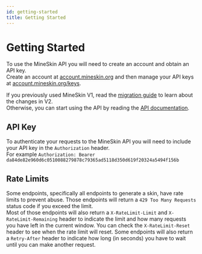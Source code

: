 ```yaml
---
id: getting-started
title: Getting Started
---
```


# Getting Started

To use the MineSkin API you will need to create an account and obtain an API key.  
Create an account at [account.mineskin.org](https://account.mineskin.org/) and then manage your API keys at [account.mineskin.org/keys](https://account.mineskin.org/keys).  
  
If you previously used MineSkin V1, read the [migration guide](./migrating-to-v2) to learn about the changes in V2.  
Otherwise, you can start using the API by reading the [API documentation](../mineskin-api/mineskin-api).


## API Key
 
To authenticate your requests to the MineSkin API you will need to include your API key in the `Authorization` header.  
For example `Authorization: Bearer da84de82e960d6c0510088279878c79365ad5118d350d619f20324a5494f156b`  


## Rate Limits

Some endpoints, specifically all endpoints to generate a skin, have rate limits to prevent abuse. Those endpoints will return a `429 Too Many Requests` status code if you exceed the limit.  
Most of those endpoints will also return a `X-RateLimit-Limit` and `X-RateLimit-Remaining` header to indicate the limit and how many requests you have left in the current window. You can check the `X-RateLimit-Reset` header to see when the rate limit will reset.
Some endpoints will also return a `Retry-After` header to indicate how long (in seconds) you have to wait until you can make another request.  


